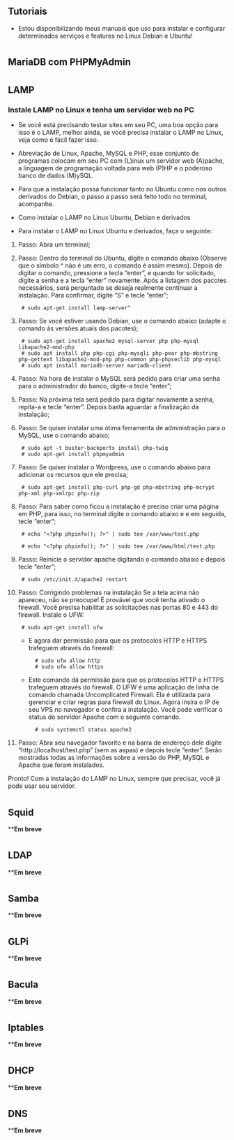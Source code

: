 ## Tutoriais
- Estou disponibilizando meus manuais que uso para instalar e configurar determinados serviços e features no Linux Debian e Ubuntu!

#
## MariaDB com PHPMyAdmin

# 
## LAMP
### Instale LAMP no Linux e tenha um servidor web no PC

- Se você está precisando testar sites em seu PC, uma boa opção para isso é o LAMP, melhor ainda, se você precisa instalar o LAMP no Linux, veja como é fácil fazer isso.

- Abreviação de Linux, Apache, MySQL e PHP, esse conjunto de programas colocam em seu PC com (L)inux um servidor web (A)pache, a linguagem de programação voltada para web (P)HP e o poderoso banco de dados (M)ySQL.

- Para que a instalação possa funcionar tanto no Ubuntu como nos outros derivados do Debian, o passo a passo será feito todo no terminal, acompanhe.

- Como instalar o LAMP no Linux Ubuntu, Debian e derivados

- Para instalar o LAMP no Linux Ubuntu e derivados, faça o seguinte:

1. Passo: Abra um terminal;

1. Passo: Dentro do terminal do Ubuntu, digite o comando abaixo (Observe que o símbolo ^ não é um erro, o comando é assim mesmo). Depois de digitar o comando, pressione a tecla “enter”, e quando for solicitado, digite a senha e a tecla “enter” novamente. Após a listagem dos pacotes necessários, será perguntado se deseja realmente continuar a instalação. Para confirmar, digite “S” e tecle “enter”;

        # sudo apt-get install lamp-server^

1. Passo: Se você estiver usando Debian, use o comando abaixo (adapte o comando às versões atuais dos pacotes);

        # sudo apt-get install apache2 mysql-server php php-mysql libapache2-mod-php
        # sudo apt install php php-cgi php-mysqli php-pear php-mbstring php-gettext libapache2-mod-php php-common php-phpseclib php-mysql
        # sudo apt install mariadb-server mariadb-client

1. Passo: Na hora de instalar o MySQL será pedido para criar uma senha para o administrador do banco, digite-a tecle “enter”;

1. Passo: Na próxima tela será pedido para digitar novamente a senha, repita-a e tecle “enter”. Depois basta aguardar a finalização da instalação;

1. Passo: Se quiser instalar uma ótima ferramenta de administração para o MySQL, use o comando abaixo;

        # sudo apt -t buster-backports install php-twig
        # sudo apt-get install phpmyadmin

1. Passo: Se quiser instalar o Wordpress, use o comando abaixo para adicionar os recursos que ele precisa;

        # sudo apt-get install php-curl php-gd php-mbstring php-mcrypt php-xml php-xmlrpc php-zip

1. Passo: Para saber como ficou a instalação é preciso criar uma página em PHP, para isso, no terminal digite o comando abaixo e e em seguida, tecle “enter”;

        # echo "<?php phpinfo(); ?>" | sudo tee /var/www/test.php

        # echo "<?php phpinfo(); ?>" | sudo tee /var/www/html/test.php

1. Passo: Reinicie o servidor apache digitando o comando abaixo e depois tecle “enter”;

        # sudo /etc/init.d/apache2 restart

1. Passo: Corrigindo problemas na instalação
Se a tela acima não apareceu, não se preocupe! É provável que você tenha ativado o firewall. Você precisa habilitar as solicitações nas portas 80 e 443 do firewall. Instale o UFW:

        # sudo apt-get install ufw

    - E agora dar permissão para que os protocolos HTTP e HTTPS trafeguem através do firewall:

            # sudo ufw allow http
            # sudo ufw allow https

    - Este comando dá permissão para que os protocolos HTTP e HTTPS trafeguem através do firewall. O UFW é uma aplicação de linha de comando chamada Uncomplicated Firewall. Ela é utilizada para gerenciar e criar regras para firewall do Linux. Agora insira o IP de seu VPS no navegador e confira a instalação. Você pode verificar o status do servidor Apache com o seguinte comando.

            # sudo systemctl status apache2

1. Passo: Abra seu navegador favorito e na barra de endereço dele digite “http://localhost/test.php” (sem as aspas) e depois tecle “enter”. Serão mostradas todas as informações sobre a versão do PHP, MySQL e Apache que foram instalados.

Pronto! Com a instalação do LAMP no Linux, sempre que precisar, você já pode usar seu servidor.

# 
## Squid
****Em breve**

# 
## LDAP
****Em breve**

#
## Samba
****Em breve**

#
## GLPi
****Em breve**

# 
## Bacula
****Em breve**

#
## Iptables
****Em breve**

#
## DHCP
****Em breve**

#
## DNS
****Em breve**

